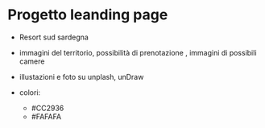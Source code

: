 # Progetto leanding page

* Resort sud sardegna

* immagini del territorio, possibilità di prenotazione , immagini di possibili camere

* illustazioni e foto su unplash, unDraw

* colori:
    - #CC2936
    - #FAFAFA